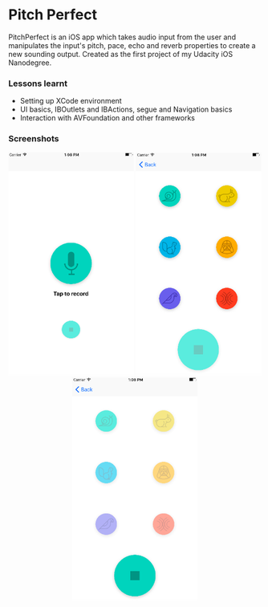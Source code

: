 # Pitch Perfect

PitchPerfect is an iOS app which takes audio input from the user and manipulates the input's pitch, pace, echo and reverb properties to create a new sounding output. 
Created as the first project of my Udacity iOS Nanodegree.

### Lessons learnt

  - Setting up XCode environment
  - UI basics, IBOutlets and IBActions, segue and Navigation basics
  - Interaction with AVFoundation and other frameworks


### Screenshots
<div align="center">
        <img width="250px" src="SS_Learnings/Screen1.png" alt="Screen1"></img>
        <img width="250px" src="SS_Learnings/Screen2_normal.png" alt="Stop button disabled"></img>
        <img width="250px" src="SS_Learnings/Screen2_playback.png" alt="Stop button enabled"></img>
</div>
